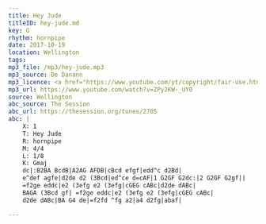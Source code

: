 ```yaml
---
title: Hey Jude
titleID: hey-jude.md
key: G
rhythm: hornpipe
date: 2017-10-19
location: Wellington 
tags: 
mp3_file: /mp3/hey-jude.mp3
mp3_source: De Danann
mp3_licence: <a href="https://www.youtube.com/yt/copyright/fair-use.html">YouTube Fair Use</a>
mp3_url: https://www.youtube.com/watch?v=ZPy2KW-_UY0
source: Wellington
abc_source: The Session
abc_url: https://thesession.org/tunes/2705
abc: |
    X: 1
    T: Hey Jude
    R: hornpipe
    M: 4/4
    L: 1/8
    K: Gmaj
    dc|:B2BA BcdB|A2AG AFDB|cBcd efgf|edd^c d2Bd|
    e^def agfe|d2de d2 (3Bcd|ed^ce d=cAF|1 G2GF G2dc:|2 G2GF G2gf||
    =f2ge eddc|e2 (3efg e2 (3efg|cGEG cABc|d2de dABc|
    BAGA (3Bcd gf| =f2ge eddc|e2 (3efg e2 (3efg|cGEG cABc|
    d2de dABc|BA G4 de|=f2fd ^fg a2|a4 d2fg|abaf|

---
```

